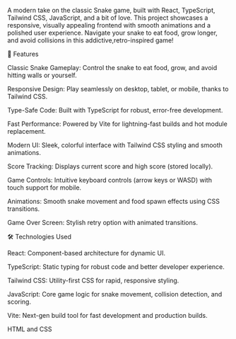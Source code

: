 A modern take on the classic Snake game, built with React, TypeScript, Tailwind CSS, JavaScript, and a bit of love. 
This project showcases a responsive, visually appealing frontend with smooth animations and a polished user experience. Navigate your snake to eat food, grow longer, and avoid collisions in this addictive,retro-inspired game!

🚀 Features

Classic Snake Gameplay: Control the snake to eat food, grow, and avoid hitting walls or yourself.

Responsive Design: Play seamlessly on desktop, tablet, or mobile, thanks to Tailwind CSS.

Type-Safe Code: Built with TypeScript for robust, error-free development.

Fast Performance: Powered by Vite for lightning-fast builds and hot module replacement.

Modern UI: Sleek, colorful interface with Tailwind CSS styling and smooth animations.

Score Tracking: Displays current score and high score (stored locally).

Game Controls: Intuitive keyboard controls (arrow keys or WASD) with touch support for mobile.

Animations: Smooth snake movement and food spawn effects using CSS transitions.

Game Over Screen: Stylish retry option with animated transitions.

🛠️ Technologies Used

React: Component-based architecture for dynamic UI.

TypeScript: Static typing for robust code and better developer experience.

Tailwind CSS: Utility-first CSS for rapid, responsive styling.

JavaScript: Core game logic for snake movement, collision detection, and scoring.

Vite: Next-gen build tool for fast development and production builds.

HTML and CSS
